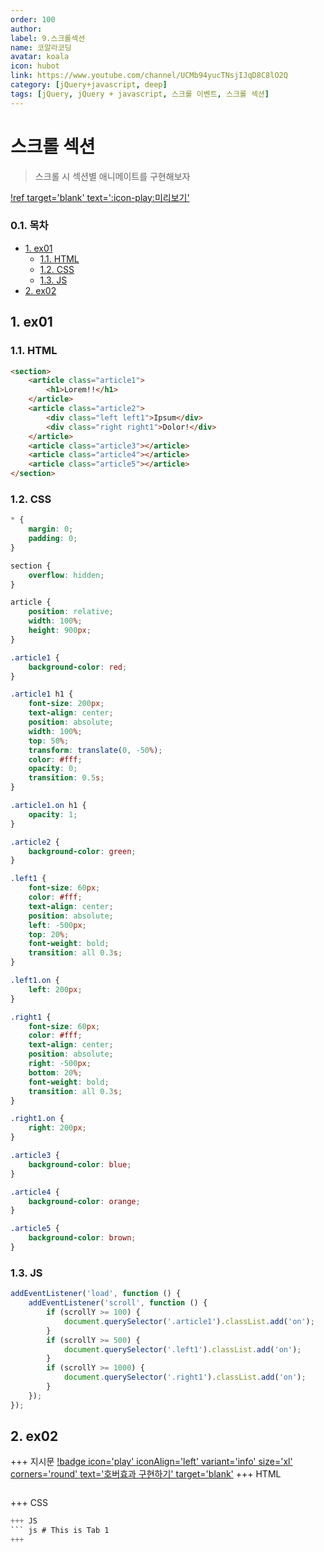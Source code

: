 ```yaml
---
order: 100
author:
label: 9.스크롤섹션
name: 코알라코딩
avatar: koala
icon: hubot
link: https://www.youtube.com/channel/UCMb94yucTNsjIJqD8C8lO2Q
category: [jQuery+javascript, deep]
tags: [jQuery, jQuery + javascript, 스크롤 이벤트, 스크롤 섹션]
---
```


# 스크롤 섹션 <!-- omit in toc -->

> 스크롤 시 섹션별 애니메이트를 구현해보자

[!ref target='blank' text=':icon-play:미리보기'](./9/jq.html)

### 0.1. 목차 <!-- omit in toc -->

- [1. ex01](#1-ex01)
	- [1.1. HTML](#11-html)
	- [1.2. CSS](#12-css)
	- [1.3. JS](#13-js)
- [2. ex02](#2-ex02)

## 1. ex01

### 1.1. HTML

```html #
<section>
	<article class="article1">
		<h1>Lorem!!</h1>
	</article>
	<article class="article2">
		<div class="left left1">Ipsum</div>
		<div class="right right1">Dolor!</div>
	</article>
	<article class="article3"></article>
	<article class="article4"></article>
	<article class="article5"></article>
</section>
```

### 1.2. CSS

```css #
* {
	margin: 0;
	padding: 0;
}

section {
	overflow: hidden;
}

article {
	position: relative;
	width: 100%;
	height: 900px;
}

.article1 {
	background-color: red;
}

.article1 h1 {
	font-size: 200px;
	text-align: center;
	position: absolute;
	width: 100%;
	top: 50%;
	transform: translate(0, -50%);
	color: #fff;
	opacity: 0;
	transition: 0.5s;
}

.article1.on h1 {
	opacity: 1;
}

.article2 {
	background-color: green;
}

.left1 {
	font-size: 60px;
	color: #fff;
	text-align: center;
	position: absolute;
	left: -500px;
	top: 20%;
	font-weight: bold;
	transition: all 0.3s;
}

.left1.on {
	left: 200px;
}

.right1 {
	font-size: 60px;
	color: #fff;
	text-align: center;
	position: absolute;
	right: -500px;
	bottom: 20%;
	font-weight: bold;
	transition: all 0.3s;
}

.right1.on {
	right: 200px;
}

.article3 {
	background-color: blue;
}

.article4 {
	background-color: orange;
}

.article5 {
	background-color: brown;
}
```

### 1.3. JS

```js
addEventListener('load', function () {
	addEventListener('scroll', function () {
		if (scrollY >= 100) {
			document.querySelector('.article1').classList.add('on');
		}
		if (scrollY >= 500) {
			document.querySelector('.left1').classList.add('on');
		}
		if (scrollY >= 1000) {
			document.querySelector('.right1').classList.add('on');
		}
	});
});
```

## 2. ex02

+++ 지시문
[!badge icon='play' iconAlign='left' variant='info' size='xl' corners='round' text='호버효과 구현하기' target='blank'](./9/9-2q.html)
+++ HTML
``` html # This is Tab 1
```
+++ CSS
``` css # This is Tab 1
+++ JS
``` js # This is Tab 1
+++